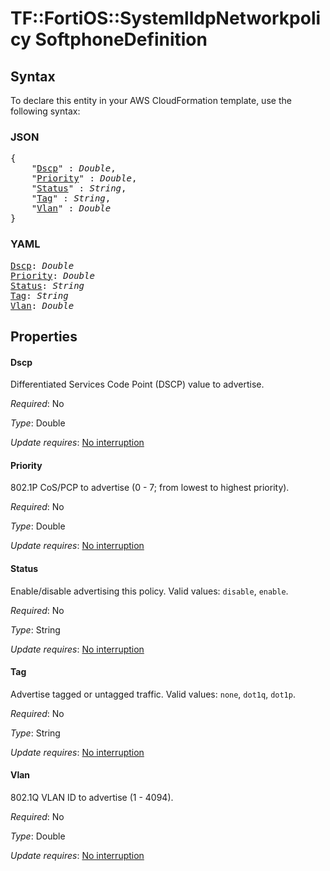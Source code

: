 # TF::FortiOS::SystemlldpNetworkpolicy SoftphoneDefinition

## Syntax

To declare this entity in your AWS CloudFormation template, use the following syntax:

### JSON

<pre>
{
    "<a href="#dscp" title="Dscp">Dscp</a>" : <i>Double</i>,
    "<a href="#priority" title="Priority">Priority</a>" : <i>Double</i>,
    "<a href="#status" title="Status">Status</a>" : <i>String</i>,
    "<a href="#tag" title="Tag">Tag</a>" : <i>String</i>,
    "<a href="#vlan" title="Vlan">Vlan</a>" : <i>Double</i>
}
</pre>

### YAML

<pre>
<a href="#dscp" title="Dscp">Dscp</a>: <i>Double</i>
<a href="#priority" title="Priority">Priority</a>: <i>Double</i>
<a href="#status" title="Status">Status</a>: <i>String</i>
<a href="#tag" title="Tag">Tag</a>: <i>String</i>
<a href="#vlan" title="Vlan">Vlan</a>: <i>Double</i>
</pre>

## Properties

#### Dscp

Differentiated Services Code Point (DSCP) value to advertise.

_Required_: No

_Type_: Double

_Update requires_: [No interruption](https://docs.aws.amazon.com/AWSCloudFormation/latest/UserGuide/using-cfn-updating-stacks-update-behaviors.html#update-no-interrupt)

#### Priority

802.1P CoS/PCP to advertise (0 - 7; from lowest to highest priority).

_Required_: No

_Type_: Double

_Update requires_: [No interruption](https://docs.aws.amazon.com/AWSCloudFormation/latest/UserGuide/using-cfn-updating-stacks-update-behaviors.html#update-no-interrupt)

#### Status

Enable/disable advertising this policy. Valid values: `disable`, `enable`.

_Required_: No

_Type_: String

_Update requires_: [No interruption](https://docs.aws.amazon.com/AWSCloudFormation/latest/UserGuide/using-cfn-updating-stacks-update-behaviors.html#update-no-interrupt)

#### Tag

Advertise tagged or untagged traffic. Valid values: `none`, `dot1q`, `dot1p`.

_Required_: No

_Type_: String

_Update requires_: [No interruption](https://docs.aws.amazon.com/AWSCloudFormation/latest/UserGuide/using-cfn-updating-stacks-update-behaviors.html#update-no-interrupt)

#### Vlan

802.1Q VLAN ID to advertise (1 - 4094).

_Required_: No

_Type_: Double

_Update requires_: [No interruption](https://docs.aws.amazon.com/AWSCloudFormation/latest/UserGuide/using-cfn-updating-stacks-update-behaviors.html#update-no-interrupt)

